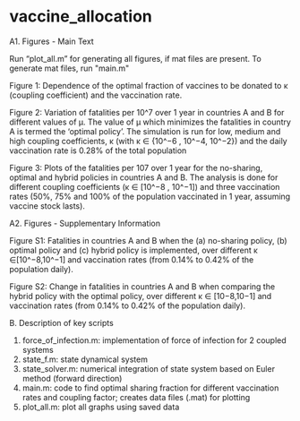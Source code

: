 # vaccine_allocation
A1. Figures - Main Text 

Run “plot_all.m” for generating all figures, if mat files are present. To generate mat files, run "main.m"

Figure 1: 
Dependence of the optimal fraction of vaccines to be donated to κ (coupling coefficient) and the vaccination rate. 


Figure 2: 
Variation of fatalities per 10^7 over 1 year in countries A and B for different values of µ. The value of µ which minimizes the fatalities in country A is termed the ‘optimal policy’. The simulation is run for low, medium and high coupling coefficients, κ (with κ ∈ {10^−6 , 10^−4, 10^−2}) and the daily vaccination rate is 0.28% of the total population

Figure 3: 
Plots of the fatalities per 107 over 1 year for the no-sharing, optimal and hybrid policies in countries A and B. The analysis is done for different coupling coefficients (κ ∈ [10^−8 , 10^−1]) and three vaccination rates (50%, 75% and 100% of the population vaccinated in 1 year, assuming vaccine stock lasts). 

A2. Figures - Supplementary Information

Figure S1: 
Fatalities in countries A and B when the (a) no-sharing policy, (b) optimal policy and (c) hybrid policy is implemented, over different κ ∈[10^−8,10^−1] and vaccination rates (from 0.14% to 0.42% of the population daily).

Figure S2:
Change in fatalities in countries A and B when comparing the hybrid policy with the optimal policy, over different κ ∈ [10−8,10−1] and vaccination rates (from 0.14% to 0.42% of the population daily).

B. Description of key scripts

1. 	force_of_infection.m: implementation of force of infection for 2 coupled systems 
2. 	state_f.m: state dynamical system 
3. 	state_solver.m: numerical integration of state system based on Euler method (forward direction)
4. 	main.m: code to find optimal sharing fraction for different vaccination rates and coupling factor; creates data files (.mat) for plotting
5. 	plot_all.m: plot all graphs using saved data

